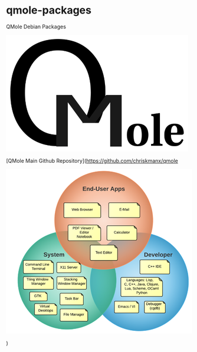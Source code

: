 # qmole-packages
QMole Debian Packages

![QMole Banner](qmole.png)

[QMole Main Github Repository](https://github.com/chriskmanx/qmole

![System Overview](system-overview.png)

)

